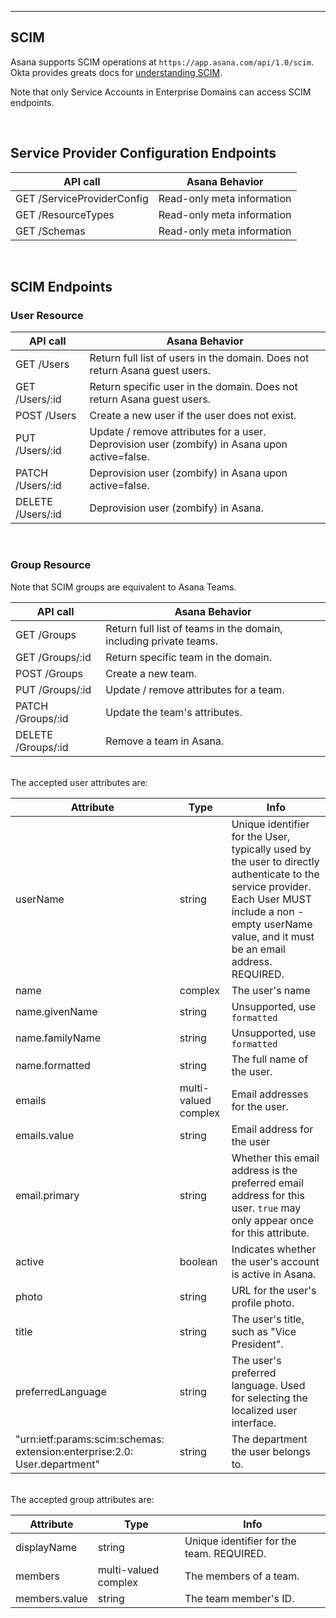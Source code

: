 <hr>
<section>

# SCIM


Asana supports SCIM operations at `https://app.asana.com/api/1.0/scim`. Okta provides greats docs for 
[understanding SCIM](https://developer.okta.com/docs/concepts/scim/).

Note that only Service Accounts in Enterprise Domains can access SCIM endpoints.

<br>

## Service Provider Configuration Endpoints

|API call|Asana Behavior|
|--------|--------------|
|GET /ServiceProviderConfig|Read-only meta information|
|GET /ResourceTypes|Read-only meta information|
|GET /Schemas|Read-only meta information|

<br>

## SCIM Endpoints

### User Resource

|API call|Asana Behavior|
|--------|--------------|
|GET /Users|Return full list of users in the domain.  Does not return Asana guest users.|
|GET /Users/:id|Return specific user in the domain.  Does not return Asana guest users.|
|POST /Users|Create a new user if the user does not exist.|
|PUT /Users/:id|Update / remove attributes for a user. Deprovision user (zombify) in Asana upon active=false.|
|PATCH /Users/:id|Deprovision user (zombify) in Asana upon active=false.|
|DELETE /Users/:id|Deprovision user (zombify) in Asana.|

<br>

### Group Resource
Note that SCIM groups are equivalent to Asana Teams.

|API call|Asana Behavior|
|--------|--------------|
|GET /Groups|Return full list of teams in the domain, including private teams.|
|GET /Groups/:id|Return specific team in the domain. |
|POST /Groups|Create a new team.|
|PUT /Groups/:id|Update / remove attributes for a team.|
|PATCH /Groups/:id|Update the team's attributes.|
|DELETE /Groups/:id|Remove a team in Asana.|

<br>
The accepted user attributes are:

|Attribute|Type|Info|
|---------|----|----|
|userName|string|Unique identifier for the User, typically used by the user to directly authenticate to the service provider. Each User MUST include a non - empty userName value, and it must  be an email address. REQUIRED.|
|name|complex|The user's name|
|name.givenName|string|Unsupported, use `formatted`|
|name.familyName|string|Unsupported, use `formatted`|
|name.formatted|string|The full name of the user.|
|emails|multi-valued complex|Email addresses for the user.|
|emails.value|string|Email address for the user|
|email.primary|string|Whether this email address is the preferred email address for this user. `true` may only appear once for this  attribute.|
|active|boolean|Indicates whether the user's account is active in Asana.|
|photo|string|URL for the user's profile photo.|
|title|string|The user's title, such as "Vice President".|
|preferredLanguage|string|The user's preferred language. Used for selecting the localized user interface.|
|"urn:ietf:params:scim:schemas: extension:enterprise:2.0: User.department"|string|The department the user belongs to.|


<br>
The accepted group attributes are:

|Attribute|Type|Info|
|---------|----|----|
|displayName|string|Unique identifier for the team. REQUIRED.|
|members|multi-valued complex|The members of a team.|
|members.value|string|The team member's ID.|

</section>

